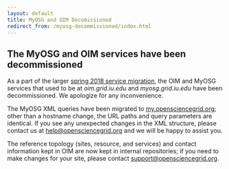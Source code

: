 ```yaml
---
layout: default
title: MyOSG and OIM Decomissioned
redirect_from: /myosg-decommissioned/index.html
---
```


The MyOSG and OIM services have been decommissioned
---------------------------------------------------

As a part of the larger [spring 2018 service migration](https://opensciencegrid.org/technology/policy/service-migrations-spring-2018/),
the OIM and MyOSG services that used to be at _oim.grid.iu.edu_ and _myosg.grid.iu.edu_ have
been decommissioned.  We apologize for any inconvenience.

The MyOSG XML queries have been migrated to [my.opensciencegrid.org](https://my.opensciencegrid.org); other than a hostname
change, the URL paths and query parameters are identical.  If you see any unexpected changes
in the XML structure, please contact us at [help@opensciencegrid.org](mailto:help@opensciencegrid.org)
and we will be happy to assist you.

The reference topology (sites, resource, and services) and contact information kept in OIM are now
kept in internal repositories; if you need to make changes for your site, please contact
[support@opensciencegrid.org](mailto:support@opensciencegrid.org).

